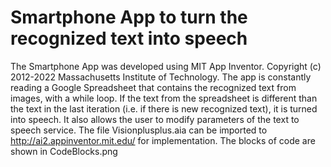 # Smartphone App to turn the recognized text into speech
The Smartphone App was developed using MIT App Inventor. Copyright (c) 2012-2022 Massachusetts Institute of Technology. 
The app is constantly reading a Google Spreadsheet that contains the recognized text from images, with a while loop. If the text from the spreadsheet is different than the text in the last iteration (i.e. if there is new recognized text), it is turned into speech. It also allows the user to modify parameters of the text to speech service. The file Visionplusplus.aia can be imported to http://ai2.appinventor.mit.edu/ for implementation. The blocks of code are shown in CodeBlocks.png
